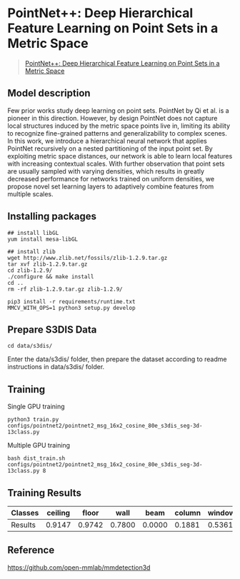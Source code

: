 # PointNet++: Deep Hierarchical Feature Learning on Point Sets in a Metric Space
> [PointNet++: Deep Hierarchical Feature Learning on Point Sets in a Metric Space](https://arxiv.org/abs/1706.02413)

## Model description
Few prior works study deep learning on point sets. PointNet by Qi et al. is a pioneer in this direction. However, by design PointNet does not capture local structures induced by the metric space points live in, limiting its ability to recognize fine-grained patterns and generalizability to complex scenes. In this work, we introduce a hierarchical neural network that applies PointNet recursively on a nested partitioning of the input point set. By exploiting metric space distances, our network is able to learn local features with increasing contextual scales. With further observation that point sets are usually sampled with varying densities, which results in greatly decreased performance for networks trained on uniform densities, we propose novel set learning layers to adaptively combine features from multiple scales.

## Installing packages
```
## install libGL
yum install mesa-libGL

## install zlib
wget http://www.zlib.net/fossils/zlib-1.2.9.tar.gz
tar xvf zlib-1.2.9.tar.gz
cd zlib-1.2.9/
./configure && make install
cd ..
rm -rf zlib-1.2.9.tar.gz zlib-1.2.9/
```
```
pip3 install -r requirements/runtime.txt
MMCV_WITH_OPS=1 python3 setup.py develop
```

## Prepare S3DIS Data
```
cd data/s3dis/
```
Enter the data/s3dis/ folder, then prepare the dataset according to readme instructions in data/s3dis/ folder.

## Training
Single GPU training
```
python3 train.py configs/pointnet2/pointnet2_msg_16x2_cosine_80e_s3dis_seg-3d-13class.py
```
Multiple GPU training
```
bash dist_train.sh configs/pointnet2/pointnet2_msg_16x2_cosine_80e_s3dis_seg-3d-13class.py 8
```

## Training Results
| Classes | ceiling | floor  | wall   | beam   | column | window | door   | table  | chair  | sofa   | bookcase | board  | clutter | miou   | acc    | acc_cls |
| --------| ------- | -----  | ------ |------ |------ |------ |------ |------ |------ |------ |------ |------ |------ |------ |------ |------ |
| Results |  0.9147 | 0.9742 | 0.7800 | 0.0000 | 0.1881 | 0.5361 | 0.2265 | 0.6922 | 0.8249 | 0.3303 | 0.6585   | 0.5422 | 0.4607  |  0.5483 | 0.8490 | 0.6168  |

## Reference
https://github.com/open-mmlab/mmdetection3d